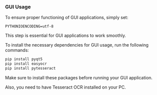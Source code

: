 ### GUI Usage

To ensure proper functioning of GUI applications, simply set:

```plaintext
PYTHONIOENCODING=utf-8
```

This step is essential for GUI applications to work smoothly.

To install the necessary dependencies for GUI usage, run the following commands:

```bash
pip install pyqt5
pip install easyocr
pip install pytesseract
```

Make sure to install these packages before running your GUI application.

Also, you need to have Tesseract OCR installed on your PC.